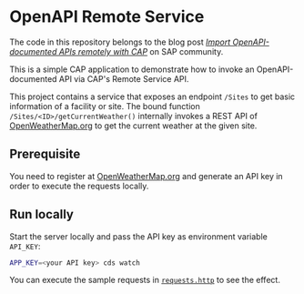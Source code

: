 # OpenAPI Remote Service

The code in this repository belongs to the blog post [_Import OpenAPI-documented APIs remotely with CAP_]() on SAP community.

This is a simple CAP application to demonstrate how to invoke an OpenAPI-documented API via CAP's Remote Service API.

This project contains a service that exposes an endpoint `/Sites` to get basic information of a facility or site. The bound function `/Sites/<ID>/getCurrentWeather()` internally invokes a REST API of [OpenWeatherMap.org](https://openweathermap.org/current) to get the current weather at the given site.

## Prerequisite

You need to register at [OpenWeatherMap.org](https://openweathermap.org) and generate an API key in order to execute the requests locally.

## Run locally

Start the server locally and pass the API key as environment variable `API_KEY`:

```bash
APP_KEY=<your API key> cds watch
```

You can execute the sample requests in [`requests.http`](./requests.http) to see the effect.
